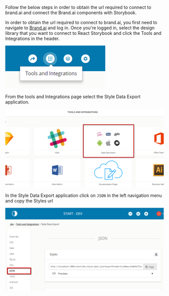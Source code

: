 Follow the below steps in order to obtain the url required to connect to brand.ai and connect the Brand.ai components with Storybook.

In order to obtain the url required to connect to brand.ai, you first need to navigate to [Brand.ai](https://brand.ai) and log in. Once you're logged in, select the design library that you want to connect to React Storybook and click the Tools and Integrations in the header.

![Tools and Integrations](tools-integrations.png)

From the tools and Integrations page select the Style Data Export application.
 
![Data export app](data-export-app.png)

In the Style Data Export application click on `JSON` in the left navigation menu and copy the Styles url

![Data export app](data-export.png)
